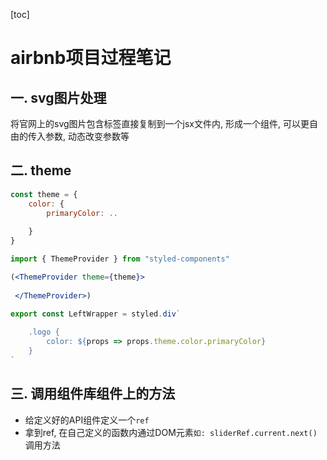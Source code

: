 [toc]

# airbnb项目过程笔记

## 一. svg图片处理

将官网上的svg图片包含标签直接复制到一个jsx文件内, 形成一个组件, 可以更自由的传入参数, 动态改变参数等



## 二. theme

```js
const theme = {
    color: {
        primaryColor: ..
        
    }
}
```



```jsx
import { ThemeProvider } from "styled-components"

(<ThemeProvider theme={theme}>
 	
 </ThemeProvider>)
```



```jsx
export const LeftWrapper = styled.div`
	
	.logo {
		color: ${props => props.theme.color.primaryColor}
	}
`
```



## 三. 调用组件库组件上的方法

- 给定义好的API组件定义一个`ref`
- 拿到ref, 在自己定义的函数内通过DOM元素`如: sliderRef.current.next()`调用方法